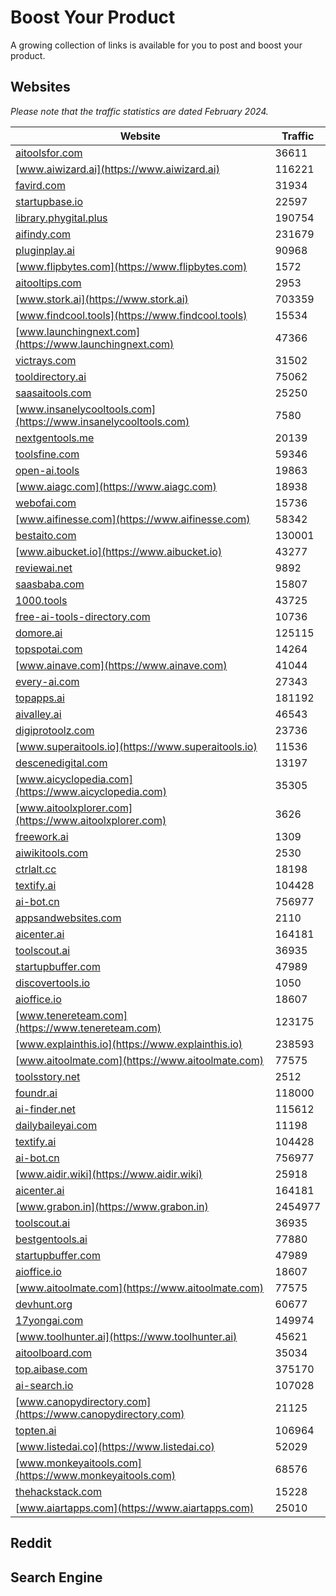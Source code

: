 # Boost Your Product

A growing collection of links is available for you to post and boost your product.

## Websites

_Please note that the traffic statistics are dated February 2024._

| Website                                                            | Traffic |
| ------------------------------------------------------------------ | ------- |
| [aitoolsfor.com](https://aitoolsfor.com)                           | 36611   |
| [www.aiwizard.ai](https://www.aiwizard.ai)                         | 116221  |
| [favird.com](https://favird.com)                                   | 31934   |
| [startupbase.io](https://startupbase.io)                           | 22597   |
| [library.phygital.plus](https://library.phygital.plus)             | 190754  |
| [aifindy.com](https://aifindy.com)                                 | 231679  |
| [pluginplay.ai](https://pluginplay.ai)                             | 90968   |
| [www.flipbytes.com](https://www.flipbytes.com)                     | 1572    |
| [aitooltips.com](https://aitooltips.com)                           | 2953    |
| [www.stork.ai](https://www.stork.ai)                               | 703359  |
| [www.findcool.tools](https://www.findcool.tools)                   | 15534   |
| [www.launchingnext.com](https://www.launchingnext.com)             | 47366   |
| [victrays.com](https://victrays.com)                               | 31502   |
| [tooldirectory.ai](https://tooldirectory.ai)                       | 75062   |
| [saasaitools.com](https://saasaitools.com)                         | 25250   |
| [www.insanelycooltools.com](https://www.insanelycooltools.com)     | 7580    |
| [nextgentools.me](https://nextgentools.me)                         | 20139   |
| [toolsfine.com](https://toolsfine.com)                             | 59346   |
| [open-ai.tools](https://open-ai.tools)                             | 19863   |
| [www.aiagc.com](https://www.aiagc.com)                             | 18938   |
| [webofai.com](https://webofai.com)                                 | 15736   |
| [www.aifinesse.com](https://www.aifinesse.com)                     | 58342   |
| [bestaito.com](https://bestaito.com)                               | 130001  |
| [www.aibucket.io](https://www.aibucket.io)                         | 43277   |
| [reviewai.net](https://reviewai.net)                               | 9892    |
| [saasbaba.com](https://saasbaba.com)                               | 15807   |
| [1000.tools](https://1000.tools)                                   | 43725   |
| [free-ai-tools-directory.com](https://free-ai-tools-directory.com) | 10736   |
| [domore.ai](https://domore.ai)                                     | 125115  |
| [topspotai.com](https://topspotai.com)                             | 14264   |
| [www.ainave.com](https://www.ainave.com)                           | 41044   |
| [every-ai.com](https://every-ai.com)                               | 27343   |
| [topapps.ai](https://topapps.ai)                                   | 181192  |
| [aivalley.ai](https://aivalley.ai)                                 | 46543   |
| [digiprotoolz.com](https://digiprotoolz.com)                       | 23736   |
| [www.superaitools.io](https://www.superaitools.io)                 | 11536   |
| [descenedigital.com](https://descenedigital.com)                   | 13197   |
| [www.aicyclopedia.com](https://www.aicyclopedia.com)               | 35305   |
| [www.aitoolxplorer.com](https://www.aitoolxplorer.com)             | 3626    |
| [freework.ai](https://freework.ai)                                 | 1309    |
| [aiwikitools.com](https://aiwikitools.com)                         | 2530    |
| [ctrlalt.cc](https://ctrlalt.cc)                                   | 18198   |
| [textify.ai](https://textify.ai)                                   | 104428  |
| [ai-bot.cn](https://ai-bot.cn)                                     | 756977  |
| [appsandwebsites.com](https://appsandwebsites.com)                 | 2110    |
| [aicenter.ai](https://aicenter.ai)                                 | 164181  |
| [toolscout.ai](https://toolscout.ai)                               | 36935   |
| [startupbuffer.com](https://startupbuffer.com)                     | 47989   |
| [discovertools.io](https://discovertools.io)                       | 1050    |
| [aioffice.io](https://aioffice.io)                                 | 18607   |
| [www.tenereteam.com](https://www.tenereteam.com)                   | 123175  |
| [www.explainthis.io](https://www.explainthis.io)                   | 238593  |
| [www.aitoolmate.com](https://www.aitoolmate.com)                   | 77575   |
| [toolsstory.net](https://toolsstory.net)                           | 2512    |
| [foundr.ai](https://foundr.ai)                                     | 118000  |
| [ai-finder.net](https://ai-finder.net)                             | 115612  |
| [dailybaileyai.com](https://dailybaileyai.com)                     | 11198   |
| [textify.ai](https://textify.ai)                                   | 104428  |
| [ai-bot.cn](https://ai-bot.cn)                                     | 756977  |
| [www.aidir.wiki](https://www.aidir.wiki)                           | 25918   |
| [aicenter.ai](https://aicenter.ai)                                 | 164181  |
| [www.grabon.in](https://www.grabon.in)                             | 2454977 |
| [toolscout.ai](https://toolscout.ai)                               | 36935   |
| [bestgentools.ai](https://bestgentools.ai)                         | 77880   |
| [startupbuffer.com](https://startupbuffer.com)                     | 47989   |
| [aioffice.io](https://aioffice.io)                                 | 18607   |
| [www.aitoolmate.com](https://www.aitoolmate.com)                   | 77575   |
| [devhunt.org](https://devhunt.org)                                 | 60677   |
| [17yongai.com](https://17yongai.com)                               | 149974  |
| [www.toolhunter.ai](https://www.toolhunter.ai)                     | 45621   |
| [aitoolboard.com](https://aitoolboard.com)                         | 35034   |
| [top.aibase.com](https://top.aibase.com)                           | 375170  |
| [ai-search.io](https://ai-search.io)                               | 107028  |
| [www.canopydirectory.com](https://www.canopydirectory.com)         | 21125   |
| [topten.ai](https://topten.ai)                                     | 106964  |
| [www.listedai.co](https://www.listedai.co)                         | 52029   |
| [www.monkeyaitools.com](https://www.monkeyaitools.com)             | 68576   |
| [thehackstack.com](https://thehackstack.com)                       | 15228   |
| [www.aiartapps.com](https://www.aiartapps.com)                     | 25010   |

## Reddit

## Search Engine
